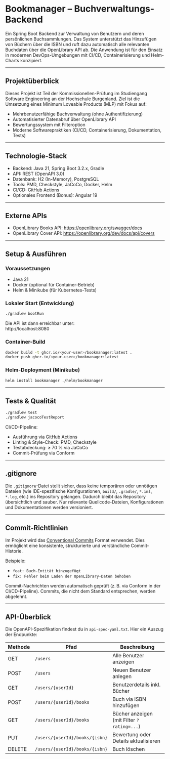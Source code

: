 # Bookmanager – Buchverwaltungs-Backend

Ein Spring Boot Backend zur Verwaltung von Benutzern und deren persönlichen Buchsammlungen. Das System unterstützt das Hinzufügen von Büchern über die ISBN und ruft dazu automatisch alle relevanten Buchdaten über die OpenLibrary API ab. Die Anwendung ist für den Einsatz in modernen DevOps-Umgebungen mit CI/CD, Containerisierung und Helm-Charts konzipiert.

---

## Projektüberblick

Dieses Projekt ist Teil der Kommissionellen-Prüfung im Studiengang Software Engineering an der Hochschule Burgenland.
Ziel ist die Umsetzung eines Minimum Loveable Products (MLP) mit Fokus auf:

- Mehrbenutzerfähige Buchverwaltung (ohne Authentifizierung)
- Automatisierter Datenabruf über OpenLibrary API
- Bewertungssystem mit Filteroption
- Moderne Softwarepraktiken (CI/CD, Containerisierung, Dokumentation, Tests)

---

## Technologie-Stack

- Backend: Java 21, Spring Boot 3.2.x, Gradle
- API: REST (OpenAPI 3.0)
- Datenbank: H2 (In-Memory), PostgreSQL
- Tools: PMD, Checkstyle, JaCoCo, Docker, Helm
- CI/CD: GitHub Actions
- Optionales Frontend (Bonus): Angular 19

---

## Externe APIs

- OpenLibrary Books API: https://openlibrary.org/swagger/docs
- OpenLibrary Cover API: https://openlibrary.org/dev/docs/api/covers

---

## Setup & Ausführen

### Voraussetzungen

- Java 21
- Docker (optional für Container-Betrieb)
- Helm & Minikube (für Kubernetes-Tests)

### Lokaler Start (Entwicklung)

```bash
./gradlew bootRun
```

Die API ist dann erreichbar unter:  
http://localhost:8080

### Container-Build

```bash
docker build -t ghcr.io/<your-user>/bookmanager:latest .
docker push ghcr.io/<your-user>/bookmanager:latest
```

### Helm-Deployment (Minikube)

```bash
helm install bookmanager ./helm/bookmanager
```

---

## Tests & Qualität

```bash
./gradlew test
./gradlew jacocoTestReport
```

CI/CD-Pipeline:
- Ausführung via GitHub Actions
- Linting & Style-Check: PMD, Checkstyle
- Testabdeckung: ≥ 70 % via JaCoCo
- Commit-Prüfung via Conform

---

## .gitignore

Die `.gitignore`-Datei stellt sicher, dass keine temporären oder unnötigen Dateien (wie IDE-spezifische Konfigurationen, `build/`, `.gradle/`, `*.iml`, `*.log`, etc.) ins Repository gelangen. Dadurch bleibt das Repository übersichtlich und sauber. Nur relevante Quellcode-Dateien, Konfigurationen und Dokumentationen werden versioniert.

---

## Commit-Richtlinien

Im Projekt wird das [Conventional Commits](https://www.conventionalcommits.org/) Format verwendet. Dies ermöglicht eine konsistente, strukturierte und verständliche Commit-Historie.

Beispiele:
- `feat: Buch-Entität hinzugefügt`
- `fix: Fehler beim Laden der OpenLibrary-Daten behoben`

Commit-Nachrichten werden automatisch geprüft (z. B. via Conform in der CI/CD-Pipeline). Commits, die nicht dem Standard entsprechen, werden abgelehnt.

---

## API-Überblick

Die OpenAPI-Spezifikation findest du in `api-spec-yaml.txt`. Hier ein Auszug der Endpunkte:

| Methode | Pfad | Beschreibung |
|--------|------|--------------|
| GET | `/users` | Alle Benutzer anzeigen |
| POST | `/users` | Neuen Benutzer anlegen |
| GET | `/users/{userId}` | Benutzerdetails inkl. Bücher |
| POST | `/users/{userId}/books` | Buch via ISBN hinzufügen |
| GET | `/users/{userId}/books` | Bücher anzeigen (mit Filter `?rating=...`) |
| PUT | `/users/{userId}/books/{isbn}` | Bewertung oder Details aktualisieren |
| DELETE | `/users/{userId}/books/{isbn}` | Buch löschen |